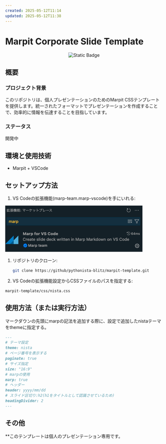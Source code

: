 ```yaml
---
created: 2025-05-12T11:14
updated: 2025-05-12T11:38
---
```

# Marpit Corporate Slide Template

<div align="center">
<img alt="Static Badge" src="https://img.shields.io/badge/-markdown-000000.svg?style=flat&logo=markdown&logoColor=black&labelColor=white">

</div>

## 概要

### プロジェクト背景

このリポジトリは、個人プレゼンテーションのためのMarpit CSSテンプレートを提供します。統一されたフォーマットでプレゼンテーションを作成することで、効率的に情報を伝達することを目指しています。


### ステータス

開発中

## 環境と使用技術

- Marpit + VSCode

## セットアップ方法

1. VS Codeの拡張機能(marp-team.marp-vscode)を手にいれる:

![vscode_ext](./images/vscode_ext.png)

1. リポジトリのクローン:

    ```bash
    git clone https://github/pythonista-blitz/marpit-template.git
    ```

1. VS Codeの拡張機能設定からCSSファイルのパスを指定する:

```bash
marpit-template/css/nista.css
```

## 使用方法（または実行方法）

マークダウンの先頭にmarpの記法を追加する際に、設定で追加したnistaテーマをthemeに指定する。

```markdown
---
# テーマ設定
theme: nista
# ページ番号を表示する
paginate: true
# サイズ指定
size: "16:9"
# marpの使用
marp: true
# ヘッダー
header: yyyy/mm/dd
# スライド区切り:h2(h1をタイトルとして認識させているため)
headingDivider: 2
---
```

## その他

**このテンプレートは個人のプレゼンテーション専用です。
